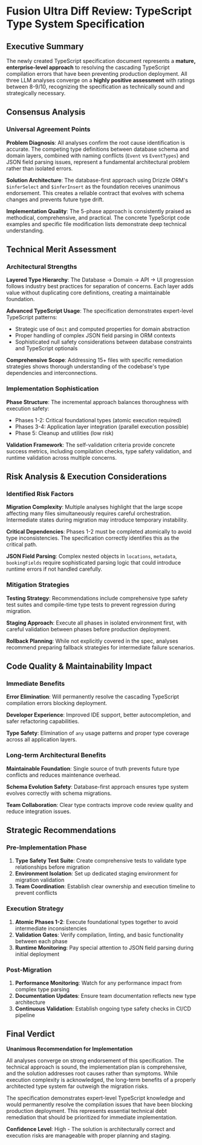 # Fusion Ultra Diff Review: TypeScript Type System Specification

## Executive Summary

The newly created TypeScript specification document represents a **mature, enterprise-level approach** to resolving the cascading TypeScript compilation errors that have been preventing production deployment. All three LLM analyses converge on a **highly positive assessment** with ratings between 8-9/10, recognizing the specification as technically sound and strategically necessary.

## Consensus Analysis

### Universal Agreement Points

**Problem Diagnosis**: All analyses confirm the root cause identification is accurate. The competing type definitions between database schema and domain layers, combined with naming conflicts (`Event` vs `EventTypes`) and JSON field parsing issues, represent a fundamental architectural problem rather than isolated errors.

**Solution Architecture**: The database-first approach using Drizzle ORM's `$inferSelect` and `$inferInsert` as the foundation receives unanimous endorsement. This creates a reliable contract that evolves with schema changes and prevents future type drift.

**Implementation Quality**: The 5-phase approach is consistently praised as methodical, comprehensive, and practical. The concrete TypeScript code examples and specific file modification lists demonstrate deep technical understanding.

## Technical Merit Assessment

### Architectural Strengths

**Layered Type Hierarchy**: The Database → Domain → API → UI progression follows industry best practices for separation of concerns. Each layer adds value without duplicating core definitions, creating a maintainable foundation.

**Advanced TypeScript Usage**: The specification demonstrates expert-level TypeScript patterns:
- Strategic use of `Omit` and computed properties for domain abstraction
- Proper handling of complex JSON field parsing in ORM contexts  
- Sophisticated null safety considerations between database constraints and TypeScript optionals

**Comprehensive Scope**: Addressing 15+ files with specific remediation strategies shows thorough understanding of the codebase's type dependencies and interconnections.

### Implementation Sophistication

**Phase Structure**: The incremental approach balances thoroughness with execution safety:
- Phases 1-2: Critical foundational types (atomic execution required)
- Phases 3-4: Application layer integration (parallel execution possible)
- Phase 5: Cleanup and utilities (low risk)

**Validation Framework**: The self-validation criteria provide concrete success metrics, including compilation checks, type safety validation, and runtime validation across multiple concerns.

## Risk Analysis & Execution Considerations

### Identified Risk Factors

**Migration Complexity**: Multiple analyses highlight that the large scope affecting many files simultaneously requires careful orchestration. Intermediate states during migration may introduce temporary instability.

**Critical Dependencies**: Phases 1-2 must be completed atomically to avoid type inconsistencies. The specification correctly identifies this as the critical path.

**JSON Field Parsing**: Complex nested objects in `locations`, `metadata`, `bookingFields` require sophisticated parsing logic that could introduce runtime errors if not handled carefully.

### Mitigation Strategies

**Testing Strategy**: Recommendations include comprehensive type safety test suites and compile-time type tests to prevent regression during migration.

**Staging Approach**: Execute all phases in isolated environment first, with careful validation between phases before production deployment.

**Rollback Planning**: While not explicitly covered in the spec, analyses recommend preparing fallback strategies for intermediate failure scenarios.

## Code Quality & Maintainability Impact

### Immediate Benefits

**Error Elimination**: Will permanently resolve the cascading TypeScript compilation errors blocking deployment.

**Developer Experience**: Improved IDE support, better autocompletion, and safer refactoring capabilities.

**Type Safety**: Elimination of `any` usage patterns and proper type coverage across all application layers.

### Long-term Architectural Benefits

**Maintainable Foundation**: Single source of truth prevents future type conflicts and reduces maintenance overhead.

**Schema Evolution Safety**: Database-first approach ensures type system evolves correctly with schema migrations.

**Team Collaboration**: Clear type contracts improve code review quality and reduce integration issues.

## Strategic Recommendations

### Pre-Implementation Phase
1. **Type Safety Test Suite**: Create comprehensive tests to validate type relationships before migration
2. **Environment Isolation**: Set up dedicated staging environment for migration validation
3. **Team Coordination**: Establish clear ownership and execution timeline to prevent conflicts

### Execution Strategy
1. **Atomic Phases 1-2**: Execute foundational types together to avoid intermediate inconsistencies
2. **Validation Gates**: Verify compilation, linting, and basic functionality between each phase
3. **Runtime Monitoring**: Pay special attention to JSON field parsing during initial deployment

### Post-Migration
1. **Performance Monitoring**: Watch for any performance impact from complex type parsing
2. **Documentation Updates**: Ensure team documentation reflects new type architecture
3. **Continuous Validation**: Establish ongoing type safety checks in CI/CD pipeline

## Final Verdict

**Unanimous Recommendation for Implementation**

All analyses converge on strong endorsement of this specification. The technical approach is sound, the implementation plan is comprehensive, and the solution addresses root causes rather than symptoms. While execution complexity is acknowledged, the long-term benefits of a properly architected type system far outweigh the migration risks.

The specification demonstrates expert-level TypeScript knowledge and would permanently resolve the compilation issues that have been blocking production deployment. This represents essential technical debt remediation that should be prioritized for immediate implementation.

**Confidence Level**: High - The solution is architecturally correct and execution risks are manageable with proper planning and staging.